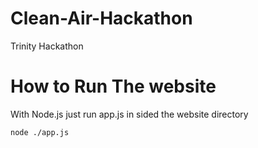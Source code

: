 # Clean-Air-Hackathon
Trinity Hackathon

# How to Run The website

With Node.js just run app.js in sided the website directory

```bash
node ./app.js
